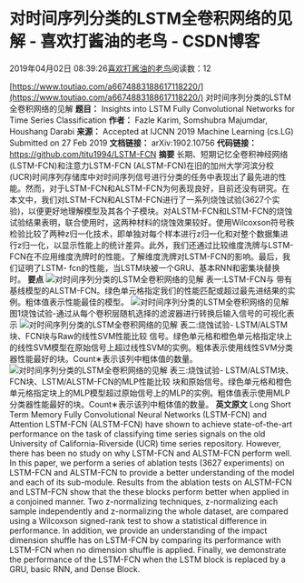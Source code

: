 
# 对时间序列分类的LSTM全卷积网络的见解 - 喜欢打酱油的老鸟 - CSDN博客


2019年04月02日 08:39:26[喜欢打酱油的老鸟](https://me.csdn.net/weixin_42137700)阅读数：12


[https://www.toutiao.com/a6674883188617118220/](https://www.toutiao.com/a6674883188617118220/)
对时间序列分类的LSTM全卷积网络的见解
**题目：**
Insights into LSTM Fully Convolutional Networks for Time Series Classification
**作者：**
Fazle Karim, Somshubra Majumdar, Houshang Darabi
**来源：**
Accepted at IJCNN 2019
Machine Learning (cs.LG)
Submitted on 27 Feb 2019
**文档链接：**
arXiv:1902.10756
**代码链接：**
https://github.com/titu1994/LSTM-FCN
**摘要**
长期、短期记忆全卷积神经网络(LSTM-FCN)和注意力LSTM-FCN (ALSTM-FCN)在旧的加州大学河滨分校(UCR)时间序列存储库中对时间序列信号进行分类的任务中表现出了最先进的性能。然而，对于LSTM-FCN和ALSTM-FCN为何表现良好，目前还没有研究。在本文中，我们对LSTM-FCN和ALSTM-FCN进行了一系列烧蚀试验(3627个实验)，以便更好地理解模型及其各个子模块。对ALSTM-FCN和LSTM-FCN的烧蚀试验结果表明，联合使用时，这两种材料的烧蚀效果较好。使用Wilcoxson符号秩检验比较了两种z归一化技术，即单独对每个样本进行z归一化和对整个数据集进行z归一化，以显示性能上的统计差异。此外，我们还通过比较维度洗牌与LSTM-FCN在不应用维度洗牌时的性能，了解维度洗牌对LSTM-FCN的影响。最后，我们证明了LSTM- fcn的性能，当LSTM块被一个GRU、基本RNN和密集块替换时。
**要点**
![对时间序列分类的LSTM全卷积网络的见解](http://p1.pstatp.com/large/pgc-image/5e32cfc77260475c96518532ba169934)
表一:LSTM-FCN与
带有基线模型的ALSTM-FCN。绿色单元格指定我们的性能匹配或超过最先进结果的实例。粗体值表示性能最佳的模型。
![对时间序列分类的LSTM全卷积网络的见解](http://p1.pstatp.com/large/pgc-image/1bc23c2d26d54f8b8a3a55edc164e396)
图1烧蚀试验-通过从每个卷积层随机选择的滤波器进行转换后输入信号的可视化表示
![对时间序列分类的LSTM全卷积网络的见解](http://p1.pstatp.com/large/pgc-image/1f2cfade3c56458f81e8675bece8abc6)
表二:烧蚀试验- LSTM/ALSTM块、FCN块与Raw的线性SVM性能比较
信号。绿色单元格和橙色单元格指定块上的线性SVM模型在原始信号上超过线性SVM的实例。粗体表示使用线性SVM分类器性能最好的块。Count∗表示该列中粗体值的数量。
![对时间序列分类的LSTM全卷积网络的见解](http://p3.pstatp.com/large/pgc-image/95ba9266cd35472bbbb9aaad78a68a9d)
表三:烧蚀试验- LSTM/ALSTM块、FCN块、LSTM/ALSTM-FCN的MLP性能比较
块和原始信号。绿色单元格和橙色单元格指定块上的MLP模型超过原始信号上的MLP的实例。粗体值表示使用MLP分类器性能最好的块。Count∗表示该列中粗体值的数量。
**英文原文**
Long Short Term Memory Fully Convolutional Neural Networks (LSTM-FCN) and Attention LSTM-FCN (ALSTM-FCN) have shown to achieve state-of-the-art performance on the task of classifying time series signals on the old University of California-Riverside (UCR) time series repository. However, there has been no study on why LSTM-FCN and ALSTM-FCN perform well. In this paper, we perform a series of ablation tests (3627 experiments) on LSTM-FCN and ALSTM-FCN to provide a better understanding of the model and each of its sub-module. Results from the ablation tests on ALSTM-FCN and LSTM-FCN show that the these blocks perform better when applied in a conjoined manner. Two z-normalizing techniques, z-normalizing each sample independently and z-normalizing the whole dataset, are compared using a Wilcoxson signed-rank test to show a statistical difference in performance. In addition, we provide an understanding of the impact dimension shuffle has on LSTM-FCN by comparing its performance with LSTM-FCN when no dimension shuffle is applied. Finally, we demonstrate the performance of the LSTM-FCN when the LSTM block is replaced by a GRU, basic RNN, and Dense Block.

